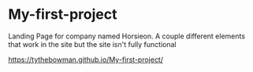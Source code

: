 # My-first-project
Landing Page for company named Horsieon. A couple different elements that work in the site but the site isn't fully functional 

https://tythebowman.github.io/My-first-project/

